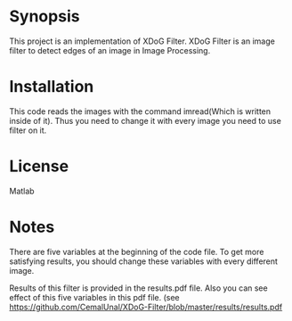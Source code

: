 # Synopsis
This project is an implementation of XDoG Filter. XDoG Filter is an image filter to detect edges of an image in Image Processing.

# Installation
This code reads the images with the command imread(Which is written inside of it). Thus you need to change it with every image you need to use filter on it.

# License
Matlab

# Notes
There are five variables at the beginning of the code file. To get more satisfying results, you should change these variables with every different image.

Results of this filter is provided in the results.pdf file. Also you can see effect of this five variables in this pdf file. (see https://github.com/CemalUnal/XDoG-Filter/blob/master/results/results.pdf
